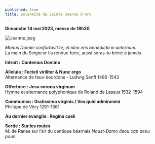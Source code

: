 ```yaml
---
published: true
title: Solennité de Sainte Jeanne d'Arc
---
```

**Dimanche 14 mai 2023, messe de 18h30**

![Jeanne.jpeg]({{site.baseurl}}/images/Jeanne.jpeg)

*Manus Domini confortavit te, et ideo eris benedicta in aeternum.*  
La main du Seigneur t’a rendue forte, aussi seras-tu bénie à jamais.

**Introït : Cantemus Domino**

**Alleluia : Fecisti viriliter & Nunc ergo**  
Alternance de faux-bourdons - Ludwig Senfl 1486-1543

**Offertoire : Jesu corona virginum**  
Hymne et alternance polyphonique de Roland de Lassus 1532-1594

**Communion : Gratissima virginis / Vos quid admiramini**  
Philippe de Vitry 1291-1361

**Au dernier évangile : Regina caeli**

**Sortie : Sur les routes**  
M. de Ranse sur l’air du cantique béarnais *Noust-Damo deou cap deou poun*
